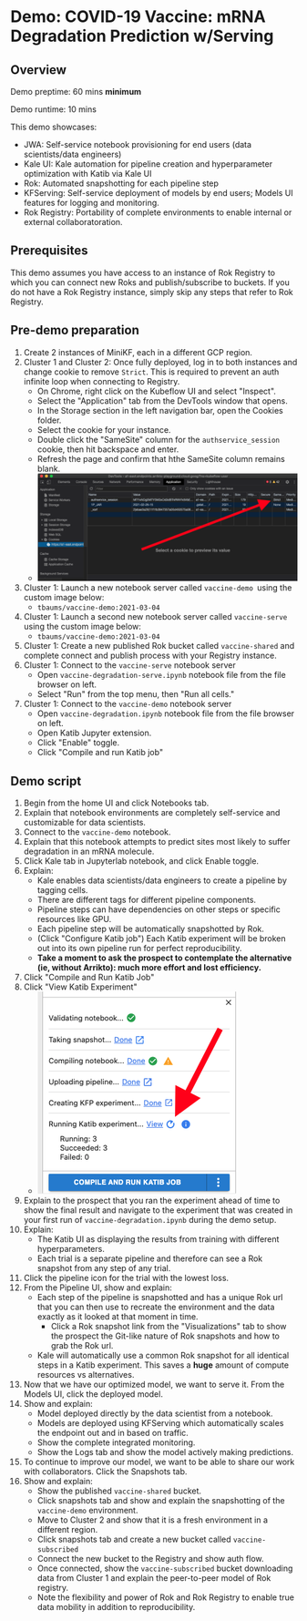 # Demo: COVID-19 Vaccine: mRNA Degradation Prediction w/Serving

## Overview

Demo preptime: 60 mins **minimum**

Demo runtime: 10 mins

This demo showcases:
- JWA: Self-service notebook provisioning for end users (data scientists/data engineers)
- Kale UI: Kale automation for pipeline creation and hyperparameter optimization with Katib via Kale UI
- Rok: Automated snapshotting for each pipeline step
- KFServing: Self-service deployment of models by end users; Models UI features for logging and monitoring.
- Rok Registry: Portability of complete environments to enable internal or external collaboratoration.

## Prerequisites

This demo assumes you have access to an instance of Rok Registry to which you can connect new Roks and publish/subscribe to buckets. If you do not have a Rok Registry instance, simply skip any steps that refer to Rok Registry.


## Pre-demo preparation

1. Create 2 instances of MiniKF, each in a different GCP region.
1. Cluster 1 and Cluster 2: Once fully deployed, log in to both instances and change cookie to remove `Strict`. This is required to prevent an auth infinite loop when connecting to Registry.
    - On Chrome, right click on the Kubeflow UI and select "Inspect".
    - Select the "Application" tab from the DevTools window that opens.
    - In the Storage section in the left navigation bar, open the Cookies folder.
    - Select the cookie for your instance.
    - Double click the "SameSite" column for the `authservice_session` cookie, then hit backspace and enter. 
    - Refresh the page and confirm that hthe SameSite column remains blank.
    - ![samesite-example](../assets/samesite.png)
1. Cluster 1: Launch a new notebook server called `vaccine-demo `using the custom image below:
    - `tbaums/vaccine-demo:2021-03-04`
1. Cluster 1: Launch a second new notebook server called `vaccine-serve` using the custom image below:
    - `tbaums/vaccine-demo:2021-03-04`
1. Cluster 1: Create a new published Rok bucket called `vaccine-shared` and complete connect and publish process with your Registry instance.
1. Cluster 1: Connect to the `vaccine-serve` notebook server 
    - Open `vaccine-degradation-serve.ipynb` notebook file from the file browser on left.
    - Select "Run" from the top menu, then "Run all cells."
1. Cluster 1: Connect to the `vaccine-demo` notebook server
    - Open `vaccine-degradation.ipynb` notebook file from the file browser on left.
    - Open Katib Jupyter extension.
    - Click "Enable" toggle.
    - Click "Compile and run Katib job"

## Demo script

1. Begin from the home UI and click Notebooks tab.
1. Explain that notebook environments are completely self-service and customizable for data scientists.
1. Connect to the `vaccine-demo` notebook.
1. Explain that this notebook attempts to predict sites most likely to suffer degradation in an mRNA molecule.
1. Click Kale tab in Jupyterlab notebook, and click Enable toggle.
1. Explain:
    - Kale enables data scientists/data engineers to create a pipeline by tagging cells.
    - There are different tags for different pipeline components.
    - Pipeline steps can have dependencies on other steps or specific resources like GPU.
    - Each pipeline step will be automatically snapshotted by Rok.
    - (Click "Configure Katib job") Each Katib experiment will be broken out into its own pipeline run for perfect reproducibility.
    - **Take a moment to ask the prospect to contemplate the alternative (ie, without Arrikto): much more effort and lost efficiency.**
1. Click "Compile and Run Katib Job"
1. Click "View Katib Experiment" 
    - ![view-katib-experiment](../assets/view-katib-experiment.png)
1. Explain to the prospect that you ran the experiment ahead of time to show the final result and navigate to the experiment that was created in your first run of `vaccine-degradation.ipynb` during the demo setup.
1. Explain:
    - The Katib UI as displaying the results from training with different hyperparameters.
    - Each trial is a separate pipeline and therefore can see a Rok snapshot from any step of any trial.
1. Click the pipeline icon for the trial with the lowest loss.
1. From the Pipeline UI, show and explain:
    - Each step of the pipeline is snapshotted and has a unique Rok url that you can then use to recreate the environment and the data exactly as it looked at that moment in time. 
      - Click a Rok snapshot link from the "Visualizations" tab to show the prospect the Git-like nature of Rok snapshots and how to grab the Rok url.
    - Kale will automatically use a common Rok snapshot for all identical steps in a Katib experiment. This saves a **huge** amount of compute resources vs alternatives.
1. Now that we have our optimized model, we want to serve it. From the Models UI, click the deployed model. 
1. Show and explain:
    - Model deployed directly by the data scientist from a notebook.
    - Models are deployed using KFServing which automatically scales the endpoint out and in based on traffic.
    - Show the complete integrated monitoring.
    - Show the Logs tab and show the model actively making predictions.
1. To continue to improve our model, we want to be able to share our work with collaborators. Click the Snapshots tab.
1. Show and explain:
    - Show the published `vaccine-shared` bucket.
    - Click snapshots tab and show and explain the snapshotting of the `vaccine-demo` environment.
    - Move to Cluster 2 and show that it is a fresh environment in a different region.
    - Click snapshots tab and create a new bucket called `vaccine-subscribed`
    - Connect the new bucket to the Registry and show auth flow.
    - Once connected, show the `vaccine-subscribed` bucket downloading data from Cluster 1 and explain the peer-to-peer model of Rok registry.
    - Note the flexibility and power of Rok and Rok Registry to enable true data mobility in addition to reproducibility.



<!-- ## Footnotes -->

